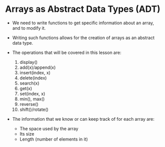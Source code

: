 # Arrays as Abstract Data Types (ADT)

- We need to write functions to get specific information about an array, and to modify it.
- Writing such functions allows for the creation of arrays as an abstract data type.
- The operations that will be covered in this lesson are:
    1. display()
    2. add(x)/append(x)
    3. insert(index, x)
    4. delete(index)
    5. search(x)
    6. get(x)
    7. set(index, x)
    8. min(), max()
    9. reverse()
    10. shift()/rotate()

- The information that we know or can keep track of for each array are:
  - The space used by the array
  - Its size
  - Length (number of elements in it)
  
